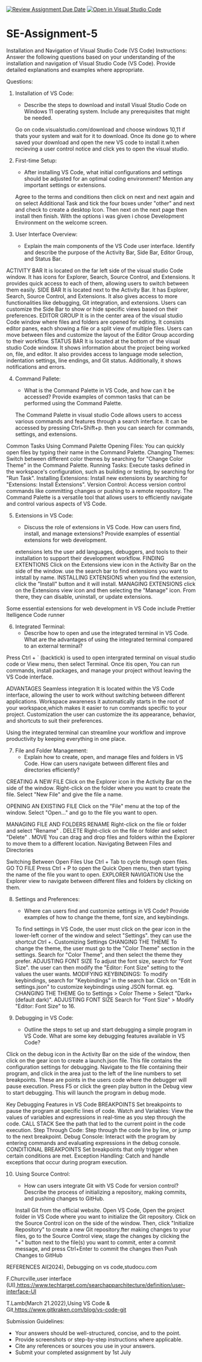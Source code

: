 [![Review Assignment Due Date](https://classroom.github.com/assets/deadline-readme-button-22041afd0340ce965d47ae6ef1cefeee28c7c493a6346c4f15d667ab976d596c.svg)](https://classroom.github.com/a/XoLGRbHq)
[![Open in Visual Studio Code](https://classroom.github.com/assets/open-in-vscode-2e0aaae1b6195c2367325f4f02e2d04e9abb55f0b24a779b69b11b9e10269abc.svg)](https://classroom.github.com/online_ide?assignment_repo_id=15301483&assignment_repo_type=AssignmentRepo)
# SE-Assignment-5
Installation and Navigation of Visual Studio Code (VS Code)
 Instructions:
Answer the following questions based on your understanding of the installation and navigation of Visual Studio Code (VS Code). Provide detailed explanations and examples where appropriate.

 Questions:

1. Installation of VS Code:
   - Describe the steps to download and install Visual Studio Code on Windows 11 operating system. Include any prerequisites that might be needed.

   Go on code.visualstudio.com/download and choose windows 10,11 if thats your system and wait for it to download. Once its done go to where saved your download and open the new VS code to install it.when recieving a user control notice and click yes to open the visual studio. 


2. First-time Setup:
   - After installing VS Code, what initial configurations and settings should be adjusted for an optimal coding environment? Mention any important settings or extensions.

   Agree to the terms and conditions then click on next and next again and on select Additional Task and tick the four boxes under "other" and next and check to create a desktop Icon. Then next on the next page then install then finish. With the options i was given i chose Development Environment on the welcome screen. 

3. User Interface Overview:
   - Explain the main components of the VS Code user interface. Identify and describe the purpose of the Activity Bar, Side Bar, Editor Group, and Status Bar.

ACTIVITY BAR
It is located on the far left side of the visual studio Code window. It has icons for Explorer, Search, Source Control, and Extensions. It provides quick access to each of them, allowing users to switch between them easily.
SIDE BAR
It is located next to the Activity Bar. It has Explorer, Search, Source Control, and Extensions. It also gives access to more functionalities like debugging, Git integration, and extensions. Users can customize the Side Bar to show or hide specific views based on their preferences.
EDITOR GROUP
 It is in the center area of the visual studio Code window where files and folders are opened for editing. It consists editor panes, each showing a file or a split view of multiple files. Users can move between files and customize the layout of the Editor Group according to their workflow.
STATUS BAR
 It is located at the bottom of the visual studio Code window. It shows information about the project being worked on, file, and editor. It also provides access to language mode selection, indentation settings, line endings, and Git status. Additionally, it shows notifications and errors.

4. Command Pallete:
   - What is the Command Palette in VS Code, and how can it be accessed? Provide examples of common tasks that can be performed using the Command Palette.

   The Command Palette in visual studio Code allows users to access various commands and features through a search interface.
    It can be accessed by pressing Ctrl+Shift+p. then you can search for commands, settings, and extensions.

Common Tasks Using Command Palette
Opening Files: You can quickly open files by typing their name in the Command Palette.
Changing Themes: Switch between different color themes by searching for "Change Color Theme" in the Command Palette.
Running Tasks: Execute tasks defined in the workspace's configuration, such as building or testing, by searching for "Run Task".
Installing Extensions: Install new extensions by searching for "Extensions: Install Extensions".
Version Control: Access version control commands like committing changes or pushing to a remote repository.
The Command Palette is a versatile tool that allows users to efficiently navigate and control various aspects of VS Code.



5. Extensions in VS Code:
   - Discuss the role of extensions in VS Code. How can users find, install, and manage extensions? Provide examples of essential extensions for web development.

    extensions lets the user add languages, debuggers, and tools to their installation to support their development workflow. 
   FINDING EXTENTIONS
     Click on the Extensions view icon in the Activity Bar on the side of the window. use the search bar to find extensions you want to intstall by name.
INSTALLING EXTENSIONS 
when you find the extension, click the "Install" button and it will install.
MANAGING EXTENSIONS
 click on the Extensions view icon and then selecting the "Manage" icon. From there, they can disable, uninstall, or update extensions.

Some essential extensions for web development in VS Code include
 Prettier
 Itelligence
 Code runner

6. Integrated Terminal:
   - Describe how to open and use the integrated terminal in VS Code. What are the advantages of using the integrated terminal compared to an external terminal?

   

Press Ctrl + ` (backtick) is used to open intergrated terminal on visual studio code
or View menu, then select Terminal.
Once itis open, You can run commands, install packages, and manage your project without leaving the VS Code interface.

ADVANTAGES
Seamless integration
 It is located within the VS Code interface, allowing the user to work without switching between different applications.
Workspace awareness
it automatically starts in the root of your workspace,which makes it easier to run commands specific to your project.
Customization
 the user can customize the its appearance, behavior, and shortcuts to suit their preferences.

Using the integrated terminal can streamline your workflow and improve productivity by keeping everything in one place.

7. File and Folder Management:
   - Explain how to create, open, and manage files and folders in VS Code. How can users navigate between different files and directories efficiently?

CREATING A NEW FILE
Click on the Explorer icon in the Activity Bar on the side of the window.
Right-click on the folder where you want to create the file.
Select "New File" and give the file a name.

OPENING AN EXISTING FILE
Click on the "File" menu at the top of the window.
Select "Open..." and go to the file you want to open.

MANAGING FILE AND FOLDERS
RENAME
 Right-click on the file or folder and select "Rename" .
DELETE 
Right-click on the file or folder and select "Delete" .
MOVE
You can drag and drop files and folders within the Explorer to move them to a different location.
Navigating Between Files and Directories

Switching Between Open Files
 Use Ctrl + Tab to cycle through open files.
GO TO FILE
 Press Ctrl + P to open the Quick Open menu, then start typing the name of the file you want to open.
EXPLORER NAVIGATION
 Use the Explorer view to navigate between different files and folders by clicking on them.

8. Settings and Preferences:
   - Where can users find and customize settings in VS Code? Provide examples of how to change the theme, font size, and keybindings.

   To find settings in VS Code, the user must click on the gear icon in the lower-left corner of the window and select "Settings". they can use the shortcut Ctrl +.
Customizing Settings
CHANGING THE THEME
To change the theme, the user must go to the "Color Theme" section in the settings.
Search for "Color Theme", and then select the theme they prefer.
ADJUSTING FONT SIZE
To adjust the font size, search for "Font Size".
the user can then modify the "Editor: Font Size" setting to the values the user wants.
MODIFYING KEYBINDINGS:
To modify keybindings, search for "Keybindings" in the search bar.
Click on "Edit in settings.json" to customize keybindings using JSON format.
eg.
CHANGING THE THEME
Go to Settings > Color Theme > Select "Dark+ (default dark)".
ADJUSTING FONT SIZE
Search for "Font Size" > Modify "Editor: Font Size" to 16.


9. Debugging in VS Code:
   - Outline the steps to set up and start debugging a simple program in VS Code. What are some key debugging features available in VS Code?


Click on the debug icon in the Activity Bar on the side of the window, then click on the gear icon to create a launch.json file. This file contains the configuration settings for debugging.
Navigate to the file containing their program, and click in the area just to the left of the line numbers to set breakpoints. These are points in the users code where the debugger will pause execution.
Press F5 or click the green play button in the Debug view to start debugging. This will launch the program in debug mode.

Key Debugging Features in VS Code
BREAKPOINTS 
Set breakpoints to pause the program at specific lines of code.
Watch and Variables: View the values of variables and expressions in real-time as you step through the code.
CALL STACK
 See the path that led to the current point in the code execution.
Step Through Code: Step through the code line by line, or jump to the next breakpoint.
Debug Console: Interact with the program by entering commands and evaluating expressions in the debug console.
CONDITIONAL BREAKPOINTS
 Set breakpoints that only trigger when certain conditions are met.
Exception Handling: Catch and handle exceptions that occur during program execution.



10. Using Source Control:
    - How can users integrate Git with VS Code for version control? Describe the process of initializing a repository, making commits, and pushing changes to GitHub.

    Install Git from the official website.
Open VS Code, Open the project folder in VS Code where you want to initialize the Git repository.
Click on the Source Control icon on the side of the window. Then, click "Initialize Repository" to create a new Git repository.fter making changes to your files, go to the Source Control view, stage the changes by clicking the "+" button next to the file(s) you want to commit, enter a commit message, and press Ctrl+Enter to commit the changes then Push Changes to GitHub

REFERENCES
AI(2024), Debugging on vs code,studocu.com

F.Churcville,user interface (UI),https://www.techtarget.com/searchapparchitecture/definition/user-interface-UI

T.Lamb(March 21.2022),Using VS Code & Git,https://www.gitkraken.com/blog/vs-code-git

 Submission Guidelines:
- Your answers should be well-structured, concise, and to the point.
- Provide screenshots or step-by-step instructions where applicable.
- Cite any references or sources you use in your answers.
- Submit your completed assignment by 1st July 

